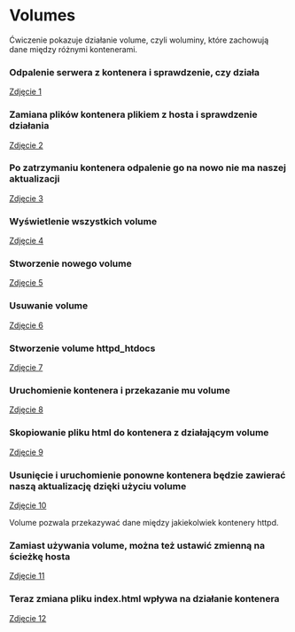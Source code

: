 # Volumes

Ćwiczenie pokazuje działanie volume, czyli woluminy, które zachowują dane między różnymi kontenerami.  

### Odpalenie serwera z kontenera i sprawdzenie, czy działa

[Zdjęcie 1](images/01.png)

### Zamiana plików kontenera plikiem z hosta i sprawdzenie działania

[Zdjęcie 2](images/02.png)

### Po zatrzymaniu kontenera odpalenie go na nowo nie ma naszej aktualizacji

[Zdjęcie 3](images/03.png)

### Wyświetlenie wszystkich volume

[Zdjęcie 4](images/04.png)

### Stworzenie nowego volume

[Zdjęcie 5](images/05.png)

### Usuwanie volume

[Zdjęcie 6](images/06.png)

### Stworzenie volume httpd_htdocs

[Zdjęcie 7](images/07.png)

### Uruchomienie kontenera i przekazanie mu volume

[Zdjęcie 8](images/08.png)

### Skopiowanie pliku html do kontenera z działającym volume

[Zdjęcie 9](images/09.png)

### Usunięcie i uruchomienie ponowne kontenera będzie zawierać naszą aktualizację dzięki użyciu volume

[Zdjęcie 10](images/10.png)

Volume pozwala przekazywać dane między jakiekolwiek kontenery httpd.  

### Zamiast używania volume, można też ustawić zmienną na ścieżkę hosta

[Zdjęcie 11](images/11.png)

### Teraz zmiana pliku index.html wpływa na działanie kontenera

[Zdjęcie 12](images/12.png)